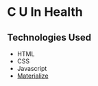 # C U In Health

## Technologies Used
+ HTML
+ CSS
+ Javascript
+ [Materialize](https://materializecss.com/)

